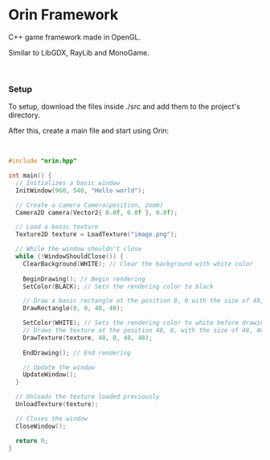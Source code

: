 <h1>Orin Framework</h1>
<p>C++ game framework made in OpenGL.</p>
<p>Similar to LibGDX, RayLib and MonoGame.</p>
<br>
<h3>Setup</h3>
<p>To setup, download the files inside ./src and add them to the project's directory.</p>
<p>After this, create a main file and start using Orin:</p>
<br>

```cpp
#include "orin.hpp"

int main() {
  // Initializes a basic window
  InitWindow(960, 540, "Hello world");

  // Create a camera Camera(position, zoom)
  Camera2D camera(Vector2{ 0.0f, 0.0f }, 0.0f);

  // Load a basic texture
  Texture2D texture = LoadTexture("image.png");

  // While the window shouldn't close
  while (!WindowShouldClose()) {
    ClearBackground(WHITE); // Clear the background with white color
    
    BeginDrawing(); // Begin rendering
    SetColor(BLACK); // Sets the rendering color to black

    // Draw a basic rectangle at the position 0, 0 with the size of 48, 48
    DrawRectangle(0, 0, 48, 48);

    SetColor(WHITE); // Sets the rendering color to white before drawing texture
    // Draws the texture at the position 48, 0, with the size of 48, 48
    DrawTexture(texture, 48, 0, 48, 48);
    
    EndDrawing(); // End rendering

    // Update the window
    UpdateWindow();
  }

  // Unloads the texture loaded previously
  UnloadTexture(texture);

  // Closes the window
  CloseWindow();

  return 0;
}
